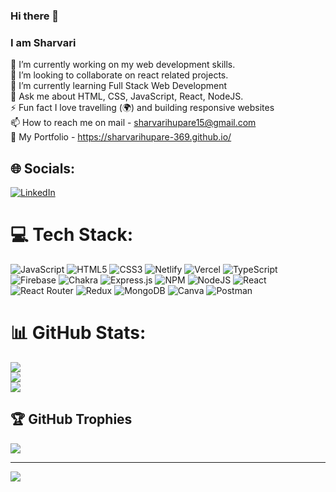 ### Hi there 👋 
### I am Sharvari

<!--
**sharvarihupare-369/sharvarihupare-369** is a ✨ _special_ ✨ repository because its `README.md` (this file) appears on your GitHub profile.

<!-- #sharvarihupare-369/README.md -->

<!-- ![Githubpng](https://raw.githubusercontent.com/AhmedFathyDev/AhmedFathyDev/main/GitHub.png) -->

🔭 I’m currently working on my web development skills.<br>👯 I’m looking to collaborate on react related projects.<br>🌱 I’m currently learning Full Stack Web Development<br>💬 Ask me about HTML, CSS, JavaScript, React, NodeJS.<br>⚡ Fun fact I love travelling (🌍) and building responsive websites<br>📫 How to reach me on mail - sharvarihupare15@gmail.com<br>💼 My Portfolio - https://sharvarihupare-369.github.io/<br>

## 🌐 Socials:

[![LinkedIn](https://img.shields.io/badge/LinkedIn-%230077B5.svg?logo=linkedin&logoColor=white)](https://linkedin.com/in/https://www.linkedin.com/in/sharvari-hupare15/)

# 💻 Tech Stack:

![JavaScript](https://img.shields.io/badge/javascript-%23323330.svg?style=for-the-badge&logo=javascript&logoColor=%23F7DF1E) ![HTML5](https://img.shields.io/badge/html5-%23E34F26.svg?style=for-the-badge&logo=html5&logoColor=white) ![CSS3](https://img.shields.io/badge/css3-%231572B6.svg?style=for-the-badge&logo=css3&logoColor=white) ![Netlify](https://img.shields.io/badge/netlify-%23000000.svg?style=for-the-badge&logo=netlify&logoColor=#00C7B7) ![Vercel](https://img.shields.io/badge/vercel-%23000000.svg?style=for-the-badge&logo=vercel&logoColor=white) ![TypeScript](https://img.shields.io/badge/typescript-%23007ACC.svg?style=for-the-badge&logo=typescript&logoColor=white) ![Firebase](https://img.shields.io/badge/firebase-%23039BE5.svg?style=for-the-badge&logo=firebase) ![Chakra](https://img.shields.io/badge/chakra-%234ED1C5.svg?style=for-the-badge&logo=chakraui&logoColor=white) ![Express.js](https://img.shields.io/badge/express.js-%23404d59.svg?style=for-the-badge&logo=express&logoColor=%2361DAFB) ![NPM](https://img.shields.io/badge/NPM-%23000000.svg?style=for-the-badge&logo=npm&logoColor=white) ![NodeJS](https://img.shields.io/badge/node.js-6DA55F?style=for-the-badge&logo=node.js&logoColor=white) ![React](https://img.shields.io/badge/react-%2320232a.svg?style=for-the-badge&logo=react&logoColor=%2361DAFB) ![React Router](https://img.shields.io/badge/React_Router-CA4245?style=for-the-badge&logo=react-router&logoColor=white) ![Redux](https://img.shields.io/badge/redux-%23593d88.svg?style=for-the-badge&logo=redux&logoColor=white) ![MongoDB](https://img.shields.io/badge/MongoDB-%234ea94b.svg?style=for-the-badge&logo=mongodb&logoColor=white) ![Canva](https://img.shields.io/badge/Canva-%2300C4CC.svg?style=for-the-badge&logo=Canva&logoColor=white) ![Postman](https://img.shields.io/badge/Postman-FF6C37?style=for-the-badge&logo=postman&logoColor=white)

# 📊 GitHub Stats:

![](https://github-readme-stats.vercel.app/api?username=sharvarihupare-369&theme=dark&hide_border=false&include_all_commits=false&count_private=false)<br/>
![](https://github-readme-streak-stats.herokuapp.com/?user=sharvarihupare-369&theme=dark&hide_border=false)<br/>
![](https://github-readme-stats.vercel.app/api/top-langs/?username=sharvarihupare-369&theme=dark&hide_border=false&include_all_commits=false&count_private=false&layout=compact)

## 🏆 GitHub Trophies

![](https://github-profile-trophy.vercel.app/?username=sharvarihupare-369&theme=radical&no-frame=false&no-bg=true&margin-w=4)

---

[![](https://visitcount.itsvg.in/api?id=sharvarihupare-369&icon=5&color=1)](https://visitcount.itsvg.in)

<!-- Proudly created with GPRM ( https://gprm.itsvg.in ) -->
